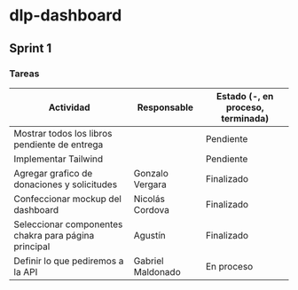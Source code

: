 # dlp-dashboard

## Sprint 1
### Tareas
| Actividad | Responsable | Estado (-, en proceso, terminada) |
| --------- | ----------- | --------------------------------- |
|Mostrar todos los libros pendiente de entrega ||Pendiente |
| Implementar Tailwind | | Pendiente| 
| Agregar grafico de donaciones y solicitudes|Gonzalo Vergara |Finalizado|
| Confeccionar mockup del dashboard | Nicolás Cordova | Finalizado |
| Seleccionar componentes chakra para página principal | Agustín  | Finalizado |
| Definir lo que pediremos a la API | Gabriel Maldonado | En proceso |
